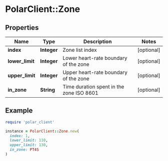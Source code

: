 # PolarClient::Zone

## Properties

| Name | Type | Description | Notes |
| ---- | ---- | ----------- | ----- |
| **index** | **Integer** | Zone list index | [optional] |
| **lower_limit** | **Integer** | Lower heart-rate boundary of the zone | [optional] |
| **upper_limit** | **Integer** | Upper heart-rate boundary of the zone | [optional] |
| **in_zone** | **String** | Time duration spent in the zone ISO 8601 | [optional] |

## Example

```ruby
require 'polar_client'

instance = PolarClient::Zone.new(
  index: 1,
  lower_limit: 110,
  upper_limit: 130,
  in_zone: PT4S
)
```


